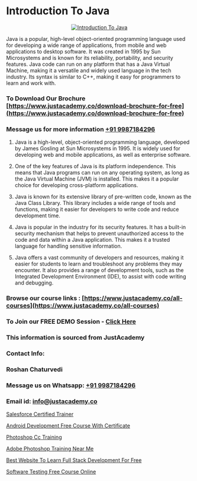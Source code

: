 # Introduction To Java

<p align="center">
  <a href="https://justacademy.co/course-detail/core-java-training">
    <img src="https://justacademy.co/storage2/course_image/1677245426_course_image.webp" alt="Introduction To Java">
  </a>
</p>


Java is a popular, high-level object-oriented programming language used for developing a wide range of applications, from mobile and web applications to desktop software. It was created in 1995 by Sun Microsystems and is known for its reliability, portability, and security features. Java code can run on any platform that has a Java Virtual Machine, making it a versatile and widely used language in the tech industry. Its syntax is similar to C++, making it easy for programmers to learn and work with.
### To Download Our Brochure [https://www.justacademy.co/download-brochure-for-free](https://www.justacademy.co/download-brochure-for-free)
### Message us for more information [+91 9987184296](https://api.whatsapp.com/send?phone=919987184296)
1) Java is a high-level, object-oriented programming language, developed by James Gosling at Sun Microsystems in 1995. It is widely used for developing web and mobile applications, as well as enterprise software.

2) One of the key features of Java is its platform independence. This means that Java programs can run on any operating system, as long as the Java Virtual Machine (JVM) is installed. This makes it a popular choice for developing cross-platform applications.

3) Java is known for its extensive library of pre-written code, known as the Java Class Library. This library includes a wide range of tools and functions, making it easier for developers to write code and reduce development time.

4) Java is popular in the industry for its security features. It has a built-in security mechanism that helps to prevent unauthorized access to the code and data within a Java application. This makes it a trusted language for handling sensitive information.

5) Java offers a vast community of developers and resources, making it easier for students to learn and troubleshoot any problems they may encounter. It also provides a range of development tools, such as the Integrated Development Environment (IDE), to assist with code writing and debugging.

### Browse our course links : [https://www.justacademy.co/all-courses](https://www.justacademy.co/all-courses) 
### To Join our FREE DEMO Session - [Click Here](https://www.justacademy.co/register-for-course-demo)


### This information is sourced from JustAcademy
### Contact Info:
### Roshan Chaturvedi
### Message us on Whatsapp: [+91 9987184296](https://api.whatsapp.com/send?phone=919987184296)
### Email id: [info@justacademy.co](mailto:info@justacademy.co)
                
[Salesforce Certified Trainer](https://www.linkedin.com/pulse/salesforce-certified-trainer-justacademy-kolkata-e4ane?trackingId=GtBi5YkugAtiapBv2RmOYA%3D%3D&lipi=urn%3Ali%3Apage%3Ad_flagship3_company_admin%3Bul7GTKO7ThmTI9oLPnZkzg%3D%3D)

[Android Development Free Course With Certificate](https://www.linkedin.com/pulse/android-development-free-course-certificate-justacademy-kolkata-ekj9c/)

[Photoshop Cc Training](https://medium.com/@namusn/photoshop-cc-training-fb7d850bac08)

[Adobe Photoshop Training Near Me](https://medium.com/@namusn/adobe-photoshop-training-near-me-cf7ed174951a)

[Best Website To Learn Full Stack Development For Free](https://justacademyin.github.io/justacademy/best-website-to-learn-full-stack-development-for-free)

[Software Testing Free Course Online](https://justacademyin.github.io/justacademy/software-testing-free-course-online)

